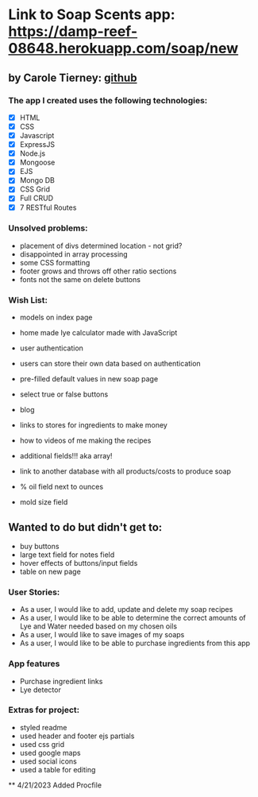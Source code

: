 # Link to Soap Scents app: https://damp-reef-08648.herokuapp.com/soap/new

## by Carole Tierney: [github](https://github.com/caroleatierney)

### The app I created uses the following technologies:
- [x] HTML
- [x] CSS
- [x] Javascript
- [x] ExpressJS
- [x] Node.js
- [x] Mongoose
- [x] EJS
- [x] Mongo DB
- [x] CSS Grid
- [x] Full CRUD
- [x] 7 RESTful Routes

### Unsolved problems:
* placement of divs determined location - not grid?
* disappointed in array processing
* some CSS formatting
* footer grows and throws off other ratio sections
* fonts not the same on delete buttons

### Wish List:
* models on index page
* home made lye calculator made with JavaScript

* user authentication
* users can store their own data based on authentication

* pre-filled default values in new soap page
* select true or false buttons
* blog

* links to stores for ingredients to make money

* how to videos of me making the recipes
* additional fields!!! aka array!

* link to another database with all products/costs to produce soap
* % oil field next to ounces
* mold size field

## Wanted to do but didn't get to:
* buy buttons
* large text field for notes field
* hover effects of buttons/input fields
* table on new page

### User Stories:
* As a user, I would like to add, update and delete my soap recipes
* As a user, I would like to be able to determine the correct amounts of Lye and Water needed based on my chosen oils
* As a user, I would like to save images of my soaps
* As a user, I would like to be able to purchase ingredients from this app

### App features
* Purchase ingredient links
* Lye detector

### Extras for project:
* styled readme
* used header and footer ejs partials
* used css grid
* used google maps
* used social icons
* used a table for editing

** 4/21/2023 Added Procfile
